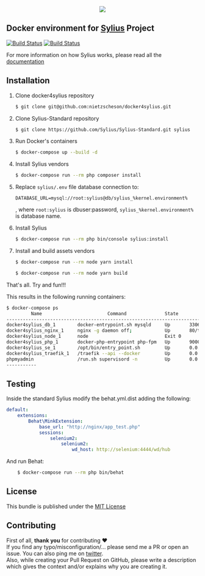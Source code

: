 <p align="center">
    <img src="d4s.png" />
</p>


## Docker environment for [Sylius](https://sylius.com/) Project</h1>

[![Build Status](https://travis-ci.org/nietzscheson/docker4sylius.svg?branch=master)](https://travis-ci.org/nietzscheson/docker4sylius)
[![Build Status](https://travis-ci.org/nietzscheson/docker4sylius.svg?branch=develop)](https://travis-ci.org/nietzscheson/docker4sylius)

For more information on how Sylius works, please read all the [documentation](http://docs.sylius.com)

## Installation

1. Clone docker4sylius repository

    ```bash
    $ git clone git@github.com:nietzscheson/docker4sylius.git
    ```

2. Clone Sylius-Standard repository

    ```bash
    $ git clone https://github.com/Sylius/Sylius-Standard.git sylius
    ```

3. Run Docker's containers

   ```bash
   $ docker-compose up --build -d
   ```

4. Install Sylius vendors

    ```bash
    $ docker-compose run --rm php composer install
    ```
   
5. Replace `sylius/.env` file database connection to:

    ```dotenv
    DATABASE_URL=mysql://root:sylius@db/sylius_%kernel.environment%
    ``` 
    , where `root:sylius` is dbuser:password, `sylius_%kernel.environment%` is database name.

6. Install Sylius

    ```bash
    $ docker-compose run --rm php bin/console sylius:install
    ```

7. Install and build assets vendors

    ```bash
    $ docker-compose run --rm node yarn install
    ```
    ```bash
    $ docker-compose run --rm node yarn build
    ```

That's all. Try and fun!!!

This results in the following running containers:

```bash
$ docker-compose ps
         Name                        Command              State                      Ports
-------------------------------------------------------------------------------------------------------------
docker4sylius_db_1        docker-entrypoint.sh mysqld     Up       3306/tcp
docker4sylius_nginx_1     nginx -g daemon off;            Up       80/tcp
docker4sylius_node_1      node                            Exit 0
docker4sylius_php_1       docker-php-entrypoint php-fpm   Up       9000/tcp
docker4sylius_se_1        /opt/bin/entry_point.sh         Up       0.0.0.0:4444->4444/tcp
docker4sylius_traefik_1   /traefik --api --docker         Up       0.0.0.0:80->80/tcp, 0.0.0.0:8080->8080/tcp
phpmyadmin                /run.sh supervisord -n          Up       0.0.0.0:81->80/tcp, 9000/tcp
-----------
```

## Testing

Inside the standard Sylius modify the behat.yml.dist adding the following:

```yml
default:
    extensions:
        Behat\MinkExtension:
            base_url: "http://nginx/app_test.php"
            sessions:
                selenium2:
                    selenium2:
                        wd_host: http://selenium:4444/wd/hub
```
And run Behat:

```bash
    $ docker-compose run --rm php bin/behat
```
## License

This bundle is published under the [MIT License](LICENSE)

## Contributing

First of all, **thank you** for contributing ♥  
If you find any typo/misconfiguration/... please send me a PR or open an issue. You can also ping me on [twitter](https://twitter.com/nietzscheson).  
Also, while creating your Pull Request on GitHub, please write a description which gives the context and/or explains why you are creating it.
